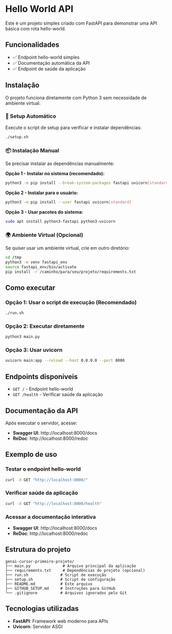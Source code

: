 # Hello World API

Este é um projeto simples criado com FastAPI para demonstrar uma API básica com rota hello-world.

## Funcionalidades

- ✅ Endpoint hello-world simples
- ✅ Documentação automática da API
- ✅ Endpoint de saúde da aplicação

## Instalação

O projeto funciona diretamente com Python 3 sem necessidade de ambiente virtual.

### 🔧 Setup Automático
Execute o script de setup para verificar e instalar dependências:
```bash
./setup.sh
```

### 📦 Instalação Manual
Se precisar instalar as dependências manualmente:

**Opção 1 - Instalar no sistema (recomendado):**
```bash
python3 -m pip install --break-system-packages fastapi uvicorn[standard]
```

**Opção 2 - Instalar para o usuário:**
```bash
python3 -m pip install --user fastapi uvicorn[standard]
```

**Opção 3 - Usar pacotes do sistema:**
```bash
sudo apt install python3-fastapi python3-uvicorn
```

### 🌍 Ambiente Virtual (Opcional)
Se quiser usar um ambiente virtual, crie em outro diretório:
```bash
cd /tmp
python3 -m venv fastapi_env
source fastapi_env/bin/activate
pip install -r /caminho/para/seu/projeto/requirements.txt
```

## Como executar

### Opção 1: Usar o script de execução (Recomendado)
```bash
./run.sh
```

### Opção 2: Executar diretamente
```bash
python3 main.py
```

### Opção 3: Usar uvicorn
```bash
uvicorn main:app --reload --host 0.0.0.0 --port 8000
```

## Endpoints disponíveis

- `GET /` - Endpoint hello-world
- `GET /health` - Verificar saúde da aplicação

## Documentação da API

Após executar o servidor, acesse:
- **Swagger UI**: http://localhost:8000/docs
- **ReDoc**: http://localhost:8000/redoc

## Exemplo de uso

### Testar o endpoint hello-world
```bash
curl -X GET "http://localhost:8000/"
```

### Verificar saúde da aplicação
```bash
curl -X GET "http://localhost:8000/health"
```

### Acessar a documentação interativa
- **Swagger UI**: http://localhost:8000/docs
- **ReDoc**: http://localhost:8000/redoc

## Estrutura do projeto

```
genai-cursor-primeiro-projeto/
├── main.py              # Arquivo principal da aplicação
├── requirements.txt     # Dependências do projeto (opcional)
├── run.sh              # Script de execução
├── setup.sh            # Script de configuração
├── README.md           # Este arquivo
├── GITHUB_SETUP.md     # Instruções para GitHub
└── .gitignore          # Arquivos ignorados pelo Git
```

## Tecnologias utilizadas

- **FastAPI**: Framework web moderno para APIs
- **Uvicorn**: Servidor ASGI 